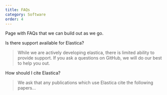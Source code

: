 ```yaml
---
title: FAQs
category: Software
order: 4
---
```


Page with FAQs that we can build out as we go. 

Is there support available for Elastica?
>While we are actively developing elastica, there is limited ability to provide support. If you ask a questions on GitHub, we will do our best to help you out. 

How should I cite Elastica?
>We ask that any publications which use Elastica cite the following papers...

